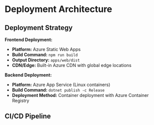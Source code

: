 # Deployment Architecture

## Deployment Strategy

**Frontend Deployment:**
- **Platform:** Azure Static Web Apps
- **Build Command:** `npm run build`
- **Output Directory:** `apps/web/dist`
- **CDN/Edge:** Built-in Azure CDN with global edge locations

**Backend Deployment:**
- **Platform:** Azure App Service (Linux containers)
- **Build Command:** `dotnet publish -c Release`
- **Deployment Method:** Container deployment with Azure Container Registry

## CI/CD Pipeline

```yaml